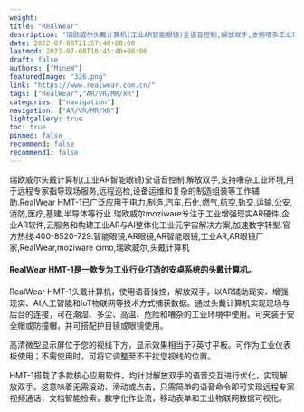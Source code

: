 ```yaml
---
weight: 
title: "RealWear"
description: "瑞欧威尔头戴计算机(工业AR智能眼镜)全语音控制,解放双手,支持嘈杂工业环境,用于远程专家指导现场服务,远程巡检,设备运维和复杂的制造组装等工作辅助.RealWear HMT-1已广泛应用于电力,制造,汽车,石化,燃气,航空,轨交,运输,公安,消防,医疗,基建,半导体等行业.瑞欧威尔moziware专注于工业增强现实AR硬件,企业AR软件,云服务和构建工业AR与AI整体化工业元宇宙解决方案,加速数字转型.官方热线:400-8520-729.智能眼镜,AR眼镜,AR智能眼镜,工业AR,AR眼镜厂家,RealWear,moziware cimo,瑞欧威尔,头戴计算机"
date: 2022-07-08T21:57:40+08:00
lastmod: 2022-07-08T16:45:40+08:00
draft: false
authors: ["MineW"]
featuredImage: "326.png"
link: "https://www.realwear.com.cn/"
tags: ["RealWear","AR/VR/MR/XR"]
categories: ["navigation"]
navigation: ["AR/VR/MR/XR"]
lightgallery: true
toc: true
pinned: false
recommend: false
recommend1: false
---
```


瑞欧威尔头戴计算机(工业AR智能眼镜)全语音控制,解放双手,支持嘈杂工业环境,用于远程专家指导现场服务,远程巡检,设备运维和复杂的制造组装等工作辅助.RealWear HMT-1已广泛应用于电力,制造,汽车,石化,燃气,航空,轨交,运输,公安,消防,医疗,基建,半导体等行业.瑞欧威尔moziware专注于工业增强现实AR硬件,企业AR软件,云服务和构建工业AR与AI整体化工业元宇宙解决方案,加速数字转型.官方热线:400-8520-729.智能眼镜,AR眼镜,AR智能眼镜,工业AR,AR眼镜厂家,RealWear,moziware cimo,瑞欧威尔,头戴计算机

#### RealWear HMT-1是一款专为工业行业打造的安卓系统的头戴计算机。

RealWear HMT-1头戴计算机，使用语音操控，解放双手，以AR辅助现实、增强现实、AI人工智能和IoT物联网等技术方式捕获数据。通过头戴计算机实现现场与后台的连接，可在潮湿、多尘、高温、危险和嘈杂的工业环境中使用。可夹装于安全帽或防撞帽，并可搭配护目镜或眼镜使用。

高清微型显示屏位于您的视线下方，显示效果相当于7英寸平板。可作为工业仪表板使用；不需使用时，可将它调整至不干扰您视线的位置。

HMT-1搭载了多款核心应用软件，均针对解放双手的语音交互进行优化，实现解放双手。这意味着无需滚动、滑动或点击，只需简单的语音命令即可实现远程专家视频通话，文档智能检索，数字化作业流，移动表单和工业物联网数据可视化。